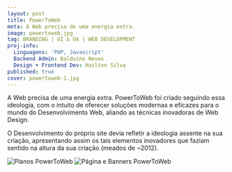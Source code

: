 ```yaml
---
layout: post
title: PowerToWeb
meta: A Web precisa de uma energia extra.
image: powertoweb.jpg
tag: BRANDING | UI & UX | WEB DEVELOPMENT
proj-info:
  Linguagens: 'PHP, Javascript'
  Backend Admin: Balduino Neves
  Design + Frontend Dev: Hailton Silva
published: true
cover: powertoweb-1.jpg
---
```


A Web precisa de uma energia extra. PowerToWeb foi criado seguindo essa ideologia,
com o intuito de oferecer soluções modernas e eficazes para o mundo do Desenvolvimento Web, aliando as técnicas 
inovadoras de Web Design.

<!--![Página inicial da PowerToWeb](/images/powertoweb-1.jpg)-->

O Desenvolvimento do próprio site devia refletir a ideologia assente na sua criação, apresentando assim
os tais elementos inovadores que faziam sentido na altura da sua criação (meados de ~2012).

![Planos PowerToWeb]({{site.url}}/images/powertoweb-2.jpg)
![Página e Banners PowerToWeb]({{site.url}}/images/powertoweb-3.jpg)
